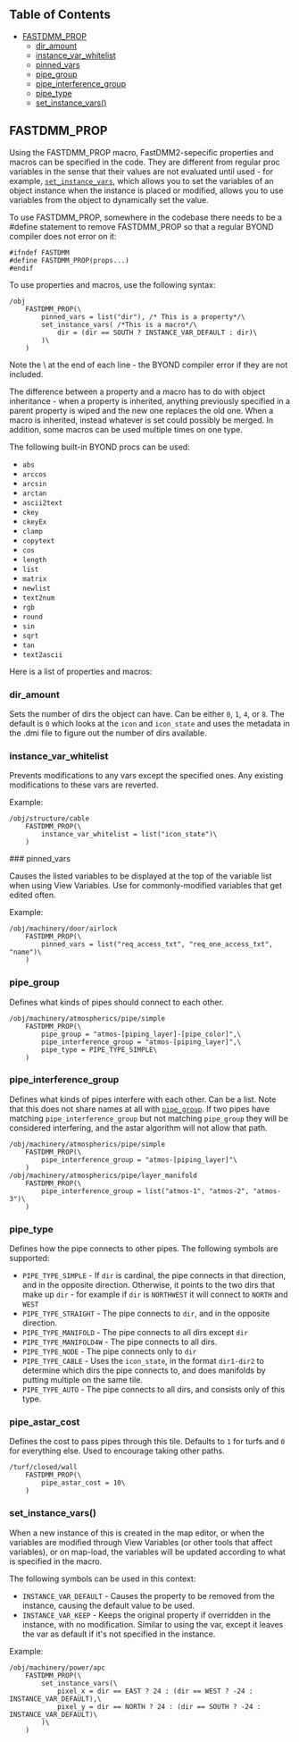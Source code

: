 <!--
	Anything that is commented out is unimplemented, but planned.
-->

## Table of Contents

- [FASTDMM_PROP](#FASTDMM_PROP)
	- [dir_amount](#dir_amount)
	- [instance_var_whitelist](#instance_var_whitelist)
	<!-- [instances](#instances)-->
	- [pinned_vars](#pinned_vars)
	- [pipe_group](#pipe_group)
	- [pipe_interference_group](#pipe_interference_group)
	- [pipe_type](#pipe_type)
	- [set_instance_vars()](#set_instance_vars)

## FASTDMM_PROP

Using the FASTDMM_PROP macro, FastDMM2-sepecific properties and macros can be specified in the code. They are different from regular proc variables in the sense that their values are not evaluated until used - for example, [`set_instance_vars`](#set_instance_vars), which allows you to set the variables of an object instance when the instance is placed or modified, allows you to use variables from the object to dynamically set the value.

To use FASTDMM_PROP, somewhere in the codebase there needs to be a #define statement to remove FASTDMM_PROP so that a regular BYOND compiler does not error on it:

```byond
#ifndef FASTDMM
#define FASTDMM_PROP(props...)
#endif
```

To use properties and macros, use the following syntax:

```byond
/obj
	FASTDMM_PROP(\
		pinned_vars = list("dir"), /* This is a property*/\
		set_instance_vars( /*This is a macro*/\
			dir = (dir == SOUTH ? INSTANCE_VAR_DEFAULT : dir)\
		)\
	)
```

Note the \ at the end of each line - the BYOND compiler error if they are not included.

The difference between a property and a macro has to do with object inheritance - when a property is inherited, anything previously specified in a parent property is wiped and the new one replaces the old one. When a macro is inherited, instead whatever is set could possibly be merged. In addition, some macros can be used multiple times on one type.

The following built-in BYOND procs can be used:
- `abs`
- `arccos`
- `arcsin`
- `arctan`
- `ascii2text`
- `ckey`
- `ckeyEx`
- `clamp`
- `copytext`
- `cos`
- `length`
- `list`
- `matrix`
- `newlist`
- `text2num`
- `rgb`
- `round`
- `sin`
- `sqrt`
- `tan`
- `text2ascii`

Here is a list of properties and macros:

### dir_amount

Sets the number of dirs the object can have. Can be either `0`, `1`, `4`, or `8`. The default is `0` which looks at the `icon` and `icon_state` and uses the metadata in the .dmi file to figure out the number of dirs available.

### instance_var_whitelist

Prevents modifications to any vars except the specified ones. Any existing modifications to these vars are reverted.

Example:
```byond
/obj/structure/cable
	FASTDMM_PROP(\
		instance_var_whitelist = list("icon_state")\
	)
```

<!--### instances

Instead of getting a list of instances from loaded map files, generate instances. Provide a list of the `instance()` macro.

Properties on `instance()` macro are:
- `var_name` (required) - The var name to vary.
- `values` (require) - The values the var_name can take on. May include `INSTANCE_VAR_DEFAULT`.
- `label` - Puts the value of the variable.
- `put_label_before` - causes the label to be put before the icon instead of after if true.
- `orientation` - Either "horizontal" or "vertical" - defaults to vertical.
- `label_prefix` - A string to prefix before the label.

```byond
/obj/effect/turf_decal/plaque
	FASTDMM_PROP(\
		instances = list(\
			var_name = "icon_state",\
			values = list("L1", "L3", "L5", "L7", "L2", "L4", "L6", "L8", "L9", "L11", "L13", "L7", "L10", "L12", "L14", "L18"),\
			orientation = "horizontal",\
			wrap = 4,\
			label = TRUE\
		)\
	)
```

-->### pinned_vars

Causes the listed variables to be displayed at the top of the variable list when using View Variables. Use for commonly-modified variables that get edited often.

Example:
```byond
/obj/machinery/door/airlock
	FASTDMM_PROP(\
		pinned_vars = list("req_access_txt", "req_one_access_txt", "name")\
	)
```

### pipe_group

Defines what kinds of pipes should connect to each other.

```byond
/obj/machinery/atmospherics/pipe/simple
	FASTDMM_PROP(\
    	pipe_group = "atmos-[piping_layer]-[pipe_color]",\
		pipe_interference_group = "atmos-[piping_layer]",\
		pipe_type = PIPE_TYPE_SIMPLE\
    )
```

### pipe_interference_group

Defines what kinds of pipes interfere with each other. Can be a list. Note that this does not share names at all with [`pipe_group`](#pipe_group). If two pipes have matching `pipe_interference_group` but not matching `pipe_group` they will be considered interfering, and the astar algorithm will not allow that path.

```byond
/obj/machinery/atmospherics/pipe/simple
	FASTDMM_PROP(\
		pipe_interference_group = "atmos-[piping_layer]"\
	)
/obj/machinery/atmospherics/pipe/layer_manifold
	FASTDMM_PROP(\
		pipe_interference_group = list("atmos-1", "atmos-2", "atmos-3")\
	)
```
### pipe_type

Defines how the pipe connects to other pipes. The following symbols are supported:

- `PIPE_TYPE_SIMPLE` - If `dir` is cardinal, the pipe connects in that direction, and in the opposite direction. Otherwise, it points to the two dirs that make up `dir` - for example if `dir` is `NORTHWEST` it will connect to `NORTH` and `WEST`
- `PIPE_TYPE_STRAIGHT` - The pipe connects to `dir`, and in the opposite direction.
- `PIPE_TYPE_MANIFOLD` - The pipe connects to all dirs except `dir`
- `PIPE_TYPE_MANIFOLD4W` - The pipe connects to all dirs.
- `PIPE_TYPE_NODE` - The pipe connects only to `dir`
- `PIPE_TYPE_CABLE` - Uses the `icon_state`, in the format `dir1-dir2` to determine which dirs the pipe connects to, and does manifolds by putting multiple on the same tile.
- `PIPE_TYPE_AUTO` - The pipe connects to all dirs, and consists only of this type.

### pipe_astar_cost

Defines the cost to pass pipes through this tile. Defaults to `1` for turfs and `0` for everything else. Used to encourage taking other paths.

```byond
/turf/closed/wall
	FASTDMM_PROP(\
		pipe_astar_cost = 10\
	)
```

### set_instance_vars()

When a new instance of this is created in the map editor, or when the variables are modified through View Variables (or other tools that affect variables), or on map-load, the variables will be updated according to what is specified in the macro.

The following symbols can be used in this context:
- `INSTANCE_VAR_DEFAULT` - Causes the property to be removed from the instance, causing the default value to be used.
- `INSTANCE_VAR_KEEP` - Keeps the original property if overridden in the instance, with no modification. Similar to using the var, except it leaves the var as default if it's not specified in the instance.

Example:

```byond
/obj/machinery/power/apc
	FASTDMM_PROP(\
		set_instance_vars(\
			pixel_x = dir == EAST ? 24 : (dir == WEST ? -24 : INSTANCE_VAR_DEFAULT),\
			pixel_y = dir == NORTH ? 24 : (dir == SOUTH ? -24 : INSTANCE_VAR_DEFAULT)\
        )\
    )
```
